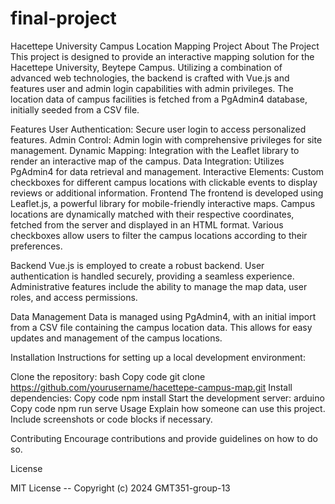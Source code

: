 # final-project

Hacettepe University Campus Location Mapping Project
About The Project
This project is designed to provide an interactive mapping solution for the Hacettepe University, Beytepe Campus. Utilizing a combination of advanced web technologies, the backend is crafted with Vue.js and features user and admin login capabilities with admin privileges. The location data of campus facilities is fetched from a PgAdmin4 database, initially seeded from a CSV file.

Features
User Authentication: Secure user login to access personalized features.
Admin Control: Admin login with comprehensive privileges for site management.
Dynamic Mapping: Integration with the Leaflet library to render an interactive map of the campus.
Data Integration: Utilizes PgAdmin4 for data retrieval and management.
Interactive Elements: Custom checkboxes for different campus locations with clickable events to display reviews or additional information.
Frontend
The frontend is developed using Leaflet.js, a powerful library for mobile-friendly interactive maps. Campus locations are dynamically matched with their respective coordinates, fetched from the server and displayed in an HTML format. Various checkboxes allow users to filter the campus locations according to their preferences.

Backend
Vue.js is employed to create a robust backend. User authentication is handled securely, providing a seamless experience. Administrative features include the ability to manage the map data, user roles, and access permissions.

Data Management
Data is managed using PgAdmin4, with an initial import from a CSV file containing the campus location data. This allows for easy updates and management of the campus locations.

Installation
Instructions for setting up a local development environment:

Clone the repository:
bash
Copy code
git clone https://github.com/yourusername/hacettepe-campus-map.git
Install dependencies:
Copy code
npm install
Start the development server:
arduino
Copy code
npm run serve
Usage
Explain how someone can use this project. Include screenshots or code blocks if necessary.

Contributing
Encourage contributions and provide guidelines on how to do so.

License

MIT License -- Copyright (c) 2024 GMT351-group-13